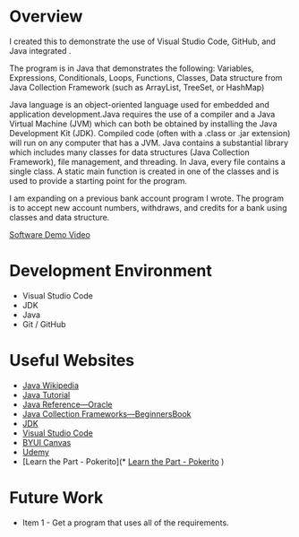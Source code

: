 # Overview

<!-- {Important!  Do not say in this section that this is college assignment.  Talk about what you are trying to accomplish as a software engineer to further your learning.}

{Provide a description the software that you wrote to demonstrate the Java language.}-->
I created this to demonstrate the use of Visual Studio Code, GitHub, and Java integrated .

The program is in Java that demonstrates the following: Variables, Expressions, Conditionals, Loops, Functions, Classes, Data structure from Java Collection Framework (such as ArrayList, TreeSet, or HashMap)

Java language is an object-oriented language used for embedded and application development.Java requires the use of a compiler and a Java Virtual Machine (JVM) which can both be obtained by installing the Java Development Kit (JDK). Compiled code (often with a .class or .jar extension) will run on any computer that has a JVM. Java contains a substantial library which includes many classes for data structures (Java Collection Framework), file management, and threading. In Java, every file contains a single class. A static main function is created in one of the classes and is used to provide a starting point for the program.

<!--{Describe your purpose for writing this software.}-->
I am expanding on a previous bank account program I wrote. The program is to accept new account numbers, withdraws, and credits for a bank using classes and data structure. 

<!---{Provide a link to your YouTube demonstration.  It should be a 4-5 minute demo of the software running and a walkthrough of the code.  Focus should be on sharing what you learned about the language syntax.}-->

[Software Demo Video](https://youtu.be/PYKrchJvK9Y)

# Development Environment

<!--{Describe the tools that you used to develop the software}-->
* Visual Studio Code
* JDK
* Java
* Git / GitHub

<!--{Describe the programming language that you used and any libraries.}-->

# Useful Websites

<!--{Make a list of websites that you found helpful in this project}-->
* [Java Wikipedia](https://en.wikipedia.org/wiki/Java_(programming_language))
* [Java Tutorial](https://www.w3schools.com/java/default.asp)
* [Java Reference—Oracle](https://docs.oracle.com/en/java/javase/index.html)
* [Java Collection Frameworks—BeginnersBook ](https://beginnersbook.com/java-collections-tutorials/)
* [JDK](https://www.oracle.com/java/technologies/javase-downloads.html)
* [Visual Studio Code](https://code.visualstudio.com/docs/languages/java)
* [BYUI Canvas](https://byui.instructure.com/courses/190032/assignments/8698691?module_item_id=24274534)
* [Udemy](https://www.udemy.com/?utm_source=adwords-brand&utm_medium=udemyads&utm_campaign=Brand-Udemy_la.EN_cc.US_dev.Desktop.Tablet&utm_term=_._ag_137319648178_._ad_595310984146_._de_c_._dm__._pl__._ti_kwd-310556426868_._li_9028303_._pd__._&utm_term=_._pd__._kw_udemy_._&matchtype=e&gclid=Cj0KCQjwsdiTBhD5ARIsAIpW8CIsZB7_fvRS8qNtA_-3JRx_0EK17pNGvfGj_6cg-K8qaYyyOuvqVzMaApWHEALw_wcB)
* [Learn the Part - Pokerito](* [Learn the Part - Pokerito](https://code.visualstudio.com/docs/languages/java)
)


# Future Work

<!--{{Make a list of things that you need to fix, improve, and add in the future.}-->
* Item 1 - Get a program that uses all of the requirements.
